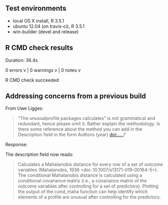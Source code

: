 ## Test environments

-   local OS X install, R 3.5.1
-   ubuntu 12.04 (on travis-ci), R 3.5.1
-   win-builder (devel and release)

## R CMD check results

Duration: 36.4s

0 errors v \| 0 warnings v \| 0 notes v

R CMD check succeeded

## Addressing concerns from a previous build

From Uwe Ligges:

> "The unusualprofile packages calculates" is not grammatical and redundant, hence please omit it. Rather explain the methodology. Is there some reference about the method you can add in the Description field in the form Authors (year) <doi:.....>?


Response:

The description field now reads:

> Calculates a Mahalanobis distance for every row of a set of outcome variables (Mahalanobis, 1936 <doi: 10.1007/s13171-019-00164-5>). The conditional Mahalanobis distance is calculated using a conditional covariance matrix (i.e., a covariance matrix of the outcome variables after controlling for a set of predictors). Plotting the output of the cond_maha function can help identify which elements of a profile are unusual after controlling for the predictors.
